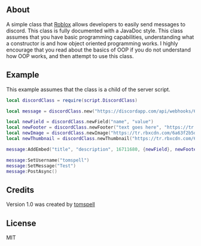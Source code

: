 ## About

 A simple class that [Roblox](https://www.roblox.com) allows developers to easily send messages to discord. This class is fully documented with a JavaDoc style. This class assumes that you have basic programming capabilities, understanding what a constructor is and how object oriented programming works. I highly encourage that you read about the basics of OOP if you do not understand how OOP works, and then attempt to use this class.

## Example
This example assumes that the class is a child of the server script.
```lua
local discordClass = require(script.DiscordClass)

local message = discordClass.new("https://discordapp.com/api/webhooks/696560287779782697/D5w9CxqUy03OgOoCIpMNpdSECz8JsfXe3jFmSyRx-pYE_RuxmRQHr4xYPJMl_WXmmrGU")

local newField = discordClass.newField("name", "value")
local newFooter = discordClass.newFooter("text goes here", "https://tr.rbxcdn.com/6a63f2b5da298c220feef4294755709c/150/150/AvatarHeadshot/Png")
local newImage = discordClass.newImage("https://tr.rbxcdn.com/6a63f2b5da298c220feef4294755709c/150/150/AvatarHeadshot/Png")
local newThumbnail = discordClass.newThumbnail("https://tr.rbxcdn.com/6a63f2b5da298c220feef4294755709c/150/150/AvatarHeadshot/Png")

message:AddEmbed("title", "description", 16711680, {newField}, newFooter, newImage, newThumbnail)

message:SetUsername("tomspell")
message:SetMessage("Test")
message:PostAsync()
```

## Credits
Version 1.0 was created by [tomspell](https://www.roblox.com/users/9345226/profile)

## License

MIT